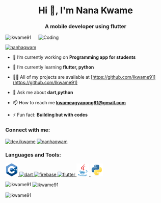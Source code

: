 
<h1 align="center">Hi 👋, I'm Nana Kwame</h1>
<h3 align="center">A mobile developer using flutter</h3>
<img align="right" alt="Coding" width="400" src="https://th.bing.com/th/id/R.c0d1b11e54c2b07f7353dd160e8ba80d?rik=BH2sjO5Vy1%2fC%2fg&pid=ImgRaw&r=0">

<p align="left"> <img src="https://komarev.com/ghpvc/?username=ikwame91&label=Profile%20views&color=0e75b6&style=flat" alt="ikwame91" /> </p>

<p align="left"> <a href="https://twitter.com/nanhaqwam" target="blank"><img src="https://img.shields.io/twitter/follow/nanhaqwam?logo=twitter&style=for-the-badge" alt="nanhaqwam" /></a> </p>

- 🔭 I’m currently working on **Programming app for students**

- 🌱 I’m currently learning **flutter, python**

- 👨‍💻 All of my projects are available at [https://github.com/Ikwame91](https://github.com/Ikwame91)

- 💬 Ask me about **dart,python**

- 📫 How to reach me **kwameagyapong91@gmail.com**

- ⚡ Fun fact: **Building but with codes**

<h3 align="left">Connect with me:</h3>
<p align="left">
<a href="https://dev.to/dev.ikwame" target="blank"><img align="center" src="https://raw.githubusercontent.com/rahuldkjain/github-profile-readme-generator/master/src/images/icons/Social/devto.svg" alt="dev.ikwame" height="30" width="40" /></a>
<a href="https://twitter.com/nanhaqwam" target="blank"><img align="center" src="https://raw.githubusercontent.com/rahuldkjain/github-profile-readme-generator/master/src/images/icons/Social/twitter.svg" alt="nanhaqwam" height="30" width="40" /></a>
</p>

<h3 align="left">Languages and Tools:</h3>
<p align="left"> <a href="https://www.w3schools.com/cpp/" target="_blank" rel="noreferrer"> <img src="https://raw.githubusercontent.com/devicons/devicon/master/icons/cplusplus/cplusplus-original.svg" alt="cplusplus" width="40" height="40"/> </a> <a href="https://dart.dev" target="_blank" rel="noreferrer"> <img src="https://www.vectorlogo.zone/logos/dartlang/dartlang-icon.svg" alt="dart" width="40" height="40"/> </a> <a href="https://firebase.google.com/" target="_blank" rel="noreferrer"> <img src="https://www.vectorlogo.zone/logos/firebase/firebase-icon.svg" alt="firebase" width="40" height="40"/> </a> <a href="https://flutter.dev" target="_blank" rel="noreferrer"> <img src="https://www.vectorlogo.zone/logos/flutterio/flutterio-icon.svg" alt="flutter" width="40" height="40"/> </a> <a href="https://www.java.com" target="_blank" rel="noreferrer"> <img src="https://raw.githubusercontent.com/devicons/devicon/master/icons/java/java-original.svg" alt="java" width="40" height="40"/> </a> <a href="https://www.python.org" target="_blank" rel="noreferrer"> <img src="https://raw.githubusercontent.com/devicons/devicon/master/icons/python/python-original.svg" alt="python" width="40" height="40"/> </a> </p>

<p><img align="left" src="https://github-readme-stats.vercel.app/api/top-langs?username=ikwame91&show_icons=true&locale=en&layout=compact" alt="ikwame91" /></p>

<p>&nbsp;<img align="center" src="https://github-readme-stats.vercel.app/api?username=ikwame91&show_icons=true&locale=en" alt="ikwame91" /></p>

<p><img align="center" src="https://github-readme-streak-stats.herokuapp.com/?user=ikwame91&" alt="ikwame91" /></p>

